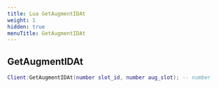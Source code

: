 ```yaml
---
title: Lua GetAugmentIDAt
weight: 1
hidden: true
menuTitle: GetAugmentIDAt
---
```

## GetAugmentIDAt
```lua
Client:GetAugmentIDAt(number slot_id, number aug_slot); -- number
```